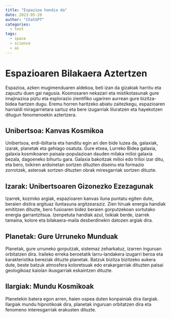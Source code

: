 ```yaml
---
title: "Espazioa handia da" 
date: 2023-05-20
author: "ChatGPT"
categories:
  - test
tags: 
  - space
  - science
  - ai
---
```


# Espazioaren Bilakaera Aztertzen

Espazioa, azken mugimenduaren aldekoa, beti izan da gizakiak harritu eta zapuztu duen gai nagusia. Kosmosaren nekazari eta mistikotasunak gure imajinazioa piztu eta esplorazio zientifiko ugariren aurrean gure bizitza-bidea hartzen dugu. Eremu horren haritzeko abiatu zaitezkegu, espazioaren harrialdi miragarrietara sartuz eta bere izugarriak liluratzen eta hayekotzen ditugun fenomenoekin aztertzera.

## Unibertsoa: Kanvas Kosmikoa

Unibertsoa, erdi-ibiltaria eta handitu egin ari den bide luzea da, galaxiak, izarak, planetak eta gehiago osatuta. Gure etxea, Lurreko Bidea galaxia, galaxia kosmikoaren paisaia-populazioan dauden milaka milioi galaxia bezala, dagoeneko bihurtu gara. Galaxia bakoitzak milioi edo trilioi izar ditu, eta bero, txikiren ardoinetan sortzen dituzten diseinu eta formazio zorrotzek, asteroak sortzen dituzten obrak miresgarriak sortzen dituzte.

## Izarak: Unibertsoaren Gizonezko Ezezagunak

Izarrek, kozmiko argiak, espazioaren kanvas iluna puntatu egiten dute, beraien distira argituaz iluntasuna argitzearaziz. Zien hiruak energia handiak emititzen dituzte, bero fusioaren bidez beraien gorputzekoan sortutako energia garrantzitsua. Izenpetuta handiak azul, txikiak berde, izarrek tamaina, kolore eta bilakaera-maila desberdinekin datozen argiak dira.

## Planetak: Gure Urruneko Munduak

Planetak, gure urruneko gorputzak, sistemaz zeharkatuz, izarren inguruan orbitatzen dira. Iraileko erreka beroetatik larru-landakera izugarri beroa eta karakteristika bereziak dituzte planetak. Batzuk bizitza bizitzeko aukera dute, beste batzuk atmosfera koloretsuak edo erakargarriak dituzten paisai geologikoaz kaiolan ikusgarriak eskaintzen dituzte.

## Ilargiak: Mundu Kosmikoak

Planetekin batera egon arren, haien ospea duten konpainiak dira ilargiak. Ilargiak mundu hipnotikoak dira, planetak inguruan orbitatzen dira eta fenomeno interesgarriak erakusten dituzte. 
